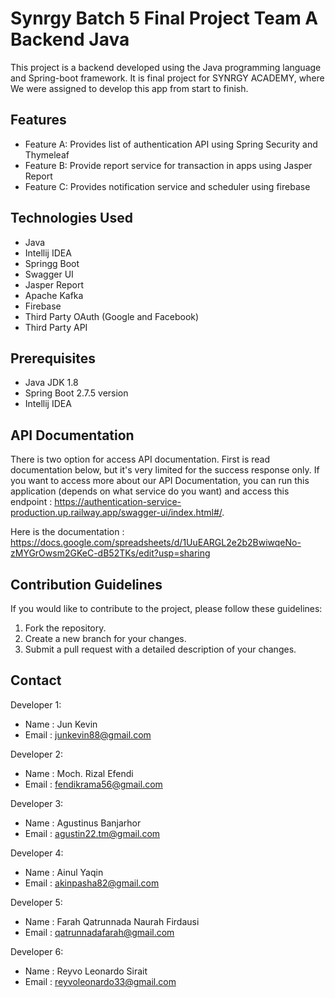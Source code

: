 # Synrgy Batch 5 Final Project Team A Backend Java

This project is a backend developed using the Java programming language and Spring-boot framework. It is final project for SYNRGY ACADEMY, where We were assigned to develop this app from start to finish.

## Features

- Feature A: Provides list of authentication API using Spring Security and Thymeleaf
- Feature B: Provide report service for transaction in apps using Jasper Report 
- Feature C: Provides notification service and scheduler using firebase 

## Technologies Used

- Java
- Intellij IDEA
- Springg Boot
- Swagger UI
- Jasper Report
- Apache Kafka
- Firebase
- Third Party OAuth (Google and Facebook)
- Third Party API

## Prerequisites

- Java JDK 1.8
- Spring Boot 2.7.5 version 
- Intellij IDEA

## API Documentation

There is two option for access API documentation. First is read documentation below, but it's very limited for the success response only. If you want to access more about our API Documentation, you can run this application (depends on what service do you want) and access this endpoint :  https://authentication-service-production.up.railway.app/swagger-ui/index.html#/.

Here is the documentation :
https://docs.google.com/spreadsheets/d/1UuEARGL2e2b2BwiwqeNo-zMYGrOwsm2GKeC-dB52TKs/edit?usp=sharing

## Contribution Guidelines

If you would like to contribute to the project, please follow these guidelines:

1. Fork the repository.
2. Create a new branch for your changes.
3. Submit a pull request with a detailed description of your changes.


## Contact

Developer 1:

- Name  : Jun Kevin
- Email : junkevin88@gmail.com

Developer 2:

- Name  : Moch. Rizal Efendi
- Email : fendikrama56@gmail.com

Developer 3:

- Name  : Agustinus Banjarhor
- Email : agustin22.tm@gmail.com

Developer 4:

- Name  : Ainul Yaqin
- Email : akinpasha82@gmail.com

Developer 5:

- Name  : Farah Qatrunnada Naurah Firdausi
- Email : qatrunnadafarah@gmail.com

Developer 6:

- Name  : Reyvo Leonardo Sirait
- Email : reyvoleonardo33@gmail.com


